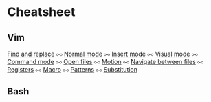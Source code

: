 Cheatsheet
==========

## Vim

[Find and replace](/sheets/Vim.md#find-and-replace) ⧟
[Normal mode](/sheets/Vim.md#normal-mode) ⧟
[Insert mode](/sheets/Vim.md#insert-mode) ⧟
[Visual mode](/sheets/Vim.md#visual-mode) ⧟
[Command mode](/sheets/Vim.md#command-mode) ⧟
[Open files](/sheets/Vim.md#open-files) ⧟
[Motion](/sheets/Vim.md#motion) ⧟
[Navigate between files](/sheets/Vim.md#navigate-between-files) ⧟
[Registers](/sheets/Vim.md#registers) ⧟
[Macro](/sheets/Vim.md#macro) ⧟
[Patterns](/sheets/Vim.md#patterns) ⧟
[Substitution](/sheets/Vim.md#substitution)

## Bash
